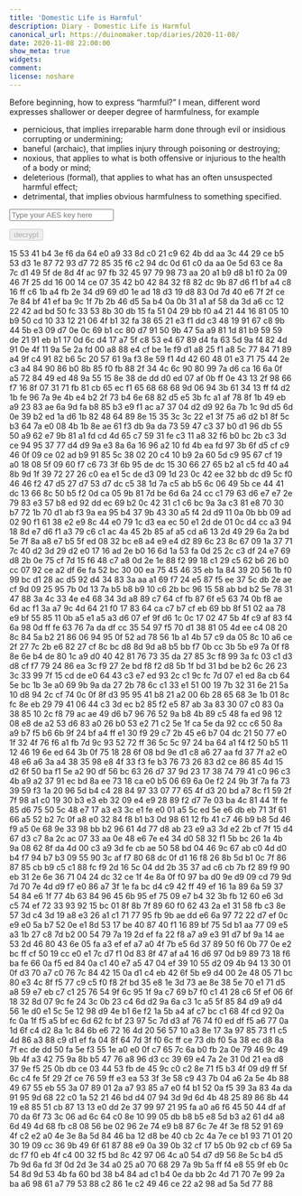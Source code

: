 ```yaml
---
title: 'Domestic Life is Harmful'
description: Diary - Domestic Life is Harmful
canonical_url: https://duinomaker.top/diaries/2020-11-08/
date: 2020-11-08 22:00:00
show_meta: true
widgets:
comment:
license: noshare
---
```


Before beginning, how to express “harmful?” I mean, different word expresses shallower or deeper degree of harmfulness, for example
- pernicious, that implies irreparable harm done through evil or insidious corrupting or undermining;
- baneful (archaic), that implies injury through poisoning or destroying;
- noxious, that applies to what is both offensive or injurious to the health of a body or mind;
- deleterious (formal), that applies to what has an often unsuspected harmful effect;
- detrimental, that implies obvious harmfulness to something specified.

<script async src="https://server.duinomaker.top/blog/assets/crypto-js.min.js" defer></script>
<script src="https://server.duinomaker.top/blog/assets/decrypt.js" defer></script>
<div class="field has-addons">
<p class="control has-icons-left">
    <input id="password" class="input" type="password" maxlength="16" placeholder="Type your AES key here" digest="06c827befa68038b94d9acdd87e8353a183db6dbe0b47d55fe9e8002812ce709">
    <span class="icon is-small is-left">
        <i id="input-bar-icon" class="fas fa-lock"></i>
    </span>
</p>
<p class="control">
    <button id="decrypt" class="button" onclick="decryptAll()" disabled>decrypt</button>
</p>
</div>

<span class="encrypted" iv="1cQ5zU4mVSNR9EcS">15 53 41 b4 3e f6 da 64 e0 a9 33 8d c0 21 c9 62 4b dd aa 3c 44 29 ce b5 53 d3 1e 87 72 93 d7 72 85 35 f6 c2 94 dc 0d 61 c0 da aa 0e 5d 63 ce 8a 7c d1 49 5f de 8d 4f ac 97 fb 32 45 97 79 98 73 aa 20 a1 b9 d8 b1 f0 2a 09 46 7f 25 dd 16 00 14 ce 07 35 42 b0 42 84 32 f8 82 dc 9b 87 d6 f1 bf a4 c8 16 ff c6 1b a4 fb 2e 34 d9 69 d0 1e ad 18 d3 19 d8 83 0d 7d 40 e6 7f 2f ce 7e 84 bf 41 ef ba 9c 1f 7b 2b 46 d5 5a b4 0a 0b 31 a1 af 58 da 3d a6 cc 12 22 42 ad bd 50 fc 33 53 8b 30 db 15 fa 51 04 29 bb f0 a4 21 44 16 81 05 10 b9 50 cd 10 33 12 21 06 4f b1 32 fa 38 65 21 e3 f1 dd c3 48 19 91 67 c8 9b 44 5b e3 09 d7 0e 0c 69 b1 cc 80 d7 91 50 9b 47 5a a9 81 1d 81 b9 59 59 de 21 91 eb b1 17 0d 6c d4 17 a7 5f c8 53 e4 67 89 d4 fa 63 5d 9a f4 82 4d 91 0e 4f 11 9a 5e 2a fd 00 a8 88 e4 cf be 1e f9 d1 a8 25 f1 a8 5c 77 84 71 89 a4 9f c4 91 82 b6 5c 20 57 61 9a f3 8e 59 f1 4d 42 60 48 01 e3 71 75 44 2e c3 a4 84 90 86 b0 8b 85 f0 fb 88 2f 34 4c 6c 90 80 99 7a d6 ca 16 6a 0f a5 72 84 49 ed 48 9a 55 15 8e 38 de dd d0 ed 07 af 0b ff 0e 43 13 2f 98 66 f7 16 8f 07 31 71 fb 81 cb 65 ec f1 65 68 68 68 9d 06 94 3b 61 34 13 ff f4 d2 1b fe 96 7a 9e 4b e4 b2 2f 73 b4 6e 68 82 d5 e5 3b fc a1 af 78 8f 1b 49 eb a9 23 83 ae 6a 9d fa b8 85 b3 e9 f1 ac a7 37 04 d2 d9 92 6a 7b 1c 9d d5 6d 0e 39 b2 ed 1a d6 1b 82 48 64 89 8e 15 35 3c 3c 22 e1 3f 75 a6 d2 b1 8f 5c b3 64 7a e0 08 4b 1b 8e ae 61 f3 db 9a da 73 59 47 c3 37 b0 d1 96 db 55 50 a9 62 e7 9b 81 a1 fd cd 4d 65 c7 59 31 fe c3 11 a8 32 f6 b0 bc 2b c3 3d ce 94 95 37 77 d4 d9 9a e3 8a 6a 16 96 a2 10 fd 4b ea fd 97 3b 6f d5 cf c9 46 0f 09 ce 02 ad b9 91 85 5c 38 02 20 c4 10 b9 2a 60 5d c9 95 67 cf 19 a0 18 08 5f 09 60 f7 c6 73 3f 6b 95 de dc 15 30 66 27 65 b2 a1 c5 fd 40 a4 8b 9d 1f 39 72 27 26 c0 ea e1 5c de d3 09 1d 23 0c 42 ee 32 bb dc d9 5c f0 46 46 f2 47 d5 27 d7 53 d7 dc c5 38 1d 7a c5 ab b5 6c 06 49 5b ce 44 41 dc 13 66 8c 50 b5 f2 0d ca 05 9b 81 7d be 6d 6a 24 cc c1 79 63 d6 e7 e7 2e 79 83 e3 57 b8 ed 92 dd ec 69 b2 0c 42 31 c1 c6 bc 9a 3a c3 81 e8 70 30 b7 72 1b 70 d1 ab f3 9a ea 95 b4 37 9b 43 30 a5 f4 2d d9 11 0a 0b bb 09 ad 02 90 f1 61 38 e2 e9 8c 44 e0 79 1c d3 ea ec 50 e1 2d de 01 0c d4 cc a3 94 18 8d e7 d6 f1 a3 79 c6 c1 ac 4a 45 2b 85 af a5 cd a6 13 2d 49 29 6a 2a bd 5e 7f 8a a8 e7 b5 5f ed 08 32 bc e8 a4 e9 e4 d2 89 6c 23 8c 67 09 1a 37 71 7c 40 d2 3d 29 d2 e0 17 16 ad 2e b0 16 6d 1a 53 fa 0d 25 2c c3 df 24 e7 69 d8 2b 0e 75 cf 7d 15 f6 48 c7 a8 0d 2e 1e 88 f2 99 18 c1 29 c5 62 b6 26 b0 cc 07 92 ce a2 df 6e fa 52 bc 30 00 ea 75 45 46 35 eb 1a 84 39 20 56 1b f0 99 bc d1 28 ac d5 92 d4 34 83 3a aa a1 69 f7 24 e5 87 f5 ee 37 5c db 2e ae cf 9d 09 25 95 7b 0d 13 7a b5 b8 b9 10 c6 2b bc 96 15 58 ab bd b2 5e 78 31 47 88 3a 4c 33 4e e4 68 34 3d a8 89 c7 64 cf fb 87 6f e5 63 74 0b f8 ae 6d ac f1 3a a7 9c 4d 64 21 f0 17 83 64 ca c7 b7 cf eb 69 bb 8f 51 02 aa 78 e9 bf 55 85 11 0b a5 e1 a5 a3 d6 07 ef 9f d6 1c 0c 17 02 47 5b 4f c9 af 83 f4 6a 98 0d ff fe 63 76 7a da df cc 35 54 97 f5 70 d1 38 81 05 4d ee c4 08 20 8c 84 5a b2 21 86 06 94 95 0f 52 ad 78 56 1b a1 4b 57 c9 da 05 8c 10 a6 ce 2f 27 7c 2b e6 82 27 cf 8c bc d8 8d 9d a8 b5 bb f7 0b cc 3b 5b e9 7a 0f f8 8e 6e b4 de 80 1c a9 d0 40 42 81 76 73 35 da 27 85 3c f8 99 3a fc 03 c1 d3 d8 cf f7 79 24 86 ea 3c f9 27 2e bd f8 f2 d8 5b 1f bd 31 bd be b2 6c 26 23 3c 33 99 7f 15 cd de e0 64 43 c3 e7 ed 93 2c c1 9c fc 7d 07 e1 ed 8a cb 64 5e bc 1b 3e a0 69 9b 9a da 27 2b 78 6c c1 33 e1 51 00 19 7b 32 31 6e 21 5a 10 d8 94 2c cf 74 0c 0f 8f d3 95 95 41 b8 21 a2 00 6b 28 65 68 3e 1b 01 8c fc 8e eb 29 79 41 06 44 c3 3d ec b2 85 f2 e5 87 ab 3a 83 30 07 c0 83 0a 38 85 10 2c f8 79 ac ae 49 d6 b7 96 76 52 9a b8 4b 89 c5 48 fa ed 98 12 08 e8 de a2 53 d6 83 a0 26 b0 53 e2 71 c2 5e 1f ca 5e da 92 cc c6 50 8a a9 b7 f5 b6 6b 9f 24 bf a4 ff e1 30 f9 29 c7 2b 45 e6 b7 04 dc 21 50 77 e0 1f 32 4f 76 f6 a1 fb 7d 9c 93 52 72 ff 36 5c 5c 97 24 ba 64 a1 f4 f2 50 b5 11 12 46 19 6e ed 64 3b 0f 75 18 28 6f 08 bd 9e d1 c8 a6 27 aa fd 37 7f a2 e0 48 e6 a6 3a a4 38 35 98 e8 4f 33 f3 fe b3 76 73 26 83 d2 ce 86 85 4d 15 d2 6f 50 ba f1 5e a2 90 df 56 bc 63 26 d7 37 9d 23 17 38 74 79 41 c0 96 c3 4b a9 a2 37 91 ec bd 8a ee 73 18 ca e0 b5 06 69 6a 0e f2 24 9b 3f 7a fa 73 39 59 f3 1a 20 96 5d b4 c4 28 84 97 33 07 77 65 4f d3 20 bd a7 8c f1 59 2f 7f 98 a1 c0 19 30 b3 e3 eb 32 09 e4 e9 28 89 f2 d7 7e 03 ba 4c 81 44 1f fe 85 d6 75 50 5c 48 e7 17 a3 e3 3c e1 fe e0 01 a5 5c ed 5e e6 db eb 71 3f 61 66 a5 52 b2 7c 0f a8 e0 32 84 f8 b1 b3 0d 98 61 12 fb 41 c7 46 b9 b8 5d 46 f9 a5 0e 68 9e 33 98 bb b2 96 61 4d 77 d8 ab 23 e9 a3 3d e2 2b cf 7f 15 d4 67 d3 c7 8a 2c ac 07 33 aa 0e 48 e6 7e e4 34 d0 58 32 f1 5b bc 26 1a 4b 9a 08 62 8f da 4d 00 c3 a9 3d fe cb ae 50 58 bd 04 46 9c 67 ab c0 4d d0 b4 f7 94 b7 b3 09 55 90 3c af f7 80 68 dc 0f d1 16 f8 26 8b 5d b1 0c 7f 86 87 85 cb b9 c5 c1 88 fc f9 2d 16 5c 04 dd 2b 35 37 ad c6 cb 7b f2 89 f9 90 eb 31 2e 6e 36 71 04 24 dc 32 ce 1f 4e 8a 0f f0 97 ba d0 9e d9 09 cd 79 9d 7d 70 7e 4d d9 f7 e0 86 a7 3f 1e fa bc d4 c9 42 ff 49 ef 16 1a 89 6a 59 37 54 84 e6 1f 77 4b 63 84 96 45 6b 95 ef 75 09 e7 b4 32 3b fb 12 60 e6 3d c5 74 ef 72 33 93 92 15 bc 01 8f 8b 7f 89 60 f0 62 43 2a e1 31 58 fb c3 8e 57 3d c4 3d 19 a8 e3 26 a1 c1 71 77 95 fb 9b ae dd e6 6a 97 72 22 d7 ef 0c e9 e0 5a b7 52 0e e1 8d 53 17 be 40 87 40 f1 16 89 bf 75 5d b1 aa 77 09 e5 a3 1b 27 c8 7d b2 00 54 79 7a 19 2d ef fa 22 f8 a7 a9 e3 91 d7 bf 9a 14 ae 53 2d 46 80 43 6e 05 fa a3 ef ef a7 a0 4f 7b e5 6d 37 89 50 f6 0b 77 0e e2 bc ff cf 50 19 cc e0 e1 7c d7 f1 0d 83 8f 47 af a4 16 d6 97 0d b9 89 73 18 f6 ba fe 66 0a f5 ed 84 0a c1 40 e7 a5 47 04 ef 39 10 55 d2 09 4b 94 13 30 01 0f d3 70 a7 c0 76 7c 84 42 15 0a d1 c4 eb 42 6f 5b e9 d4 00 2e 48 05 71 bc 80 e3 4c 8f f5 77 c9 c5 f0 f8 2f bd 35 e8 1e 3d 73 ae 8e 38 5e 70 e1 71 d5 a8 59 e7 eb c7 c1 25 76 54 9f 6c 95 1f 9a c7 69 b7 f0 c1 41 28 c6 5f ef 06 6f 18 32 8d 07 9c fe 24 3c 0b 23 c4 6d d2 9a 6a c3 1c a5 5f 85 84 d9 a9 d4 56 1e d0 e1 5c 5e 12 98 d9 4e b1 6e f2 1a 5b a4 af c7 bc c1 68 4f cd 92 0a fc 0a 1f f5 a5 bf ec 6d 62 fc bf 23 97 5c 7d d3 af 76 74 f0 ed df f5 a6 77 0a 1d 6f c4 d2 8a 1c 84 6b e6 72 16 4d 20 56 57 10 a3 8e 17 3a 97 85 73 f1 c5 4d 86 a3 88 c9 d1 ef fa 04 8f 64 7d 3f f0 6c ff ce 73 db f0 5a 38 ec d8 8a 7f ec de dd 50 fa 5e f3 55 1e a0 e0 0f c7 65 7c 6a b0 fb 2a 0e 79 46 9c 49 9b 4f a3 42 75 9a 8b b5 47 76 a8 96 d3 cc 39 69 e4 7a 2e 31 0d 21 ea d8 37 9e f5 25 0b db ce 03 44 53 fb de 45 9c c0 c2 8e 71 f5 b3 4f 09 d9 ff 5f 6c c4 fe 5f 29 2f ce 76 59 ff e3 ea 53 3f 3e 58 c9 43 7b 04 a6 2a 5e 4b 88 49 67 55 eb 55 3a 07 89 01 2a a7 93 85 a7 e0 f4 b1 52 0a f5 39 3a 83 4a da 91 95 9d 68 22 c0 1a 52 21 46 bd d4 07 94 3d 9d 6d 4b 48 25 89 86 8b 44 19 e8 85 51 cb 87 13 13 e0 dd 2e 37 99 97 21 95 fa a0 a6 f6 45 50 44 df af 70 da 6f 73 3c 06 ad 6c 64 c0 8e 10 99 05 db b8 b5 e8 5d b3 a2 61 d4 a8 6d 49 4d 68 fb c8 08 56 be 02 96 2e 74 e9 b8 87 6c 7e 4f 3e f8 52 91 69 4f c2 e2 a0 4e 3e 8a 5d 84 46 ba 12 d8 be 40 cb 2c 4a 7e ce b1 93 71 01 20 30 19 09 cc 36 9b 49 6f 61 87 88 e9 0a 39 0b 32 cf 17 b5 0b 92 cb cf 69 5a dc f7 f0 eb 4f c4 00 32 f5 bd 8c 42 97 06 4c a0 54 d7 d9 56 8e 5c b4 d5 7b 9d 6a fd 3f 0d 2d 3e 34 a0 25 a0 70 68 29 7a 9b 5a ff f4 e8 55 9f eb 0c 54 8d 9d 53 4b fa 60 bd 38 b4 84 ad c1 b4 0e da bb 2c 4d 71 70 7e 99 2a ba a6 98 61 a7 79 53 88 c2 86 1e c2 49 46 ce 22 a2 98 ad 5a 5d 77 88</span>